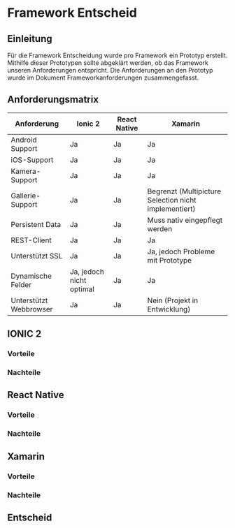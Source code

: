# Framework Entscheid
## Einleitung

Für die Framework Entscheidung wurde pro Framework ein Prototyp erstellt. Mithilfe dieser Prototypen sollte abgeklärt werden, ob das Framework unseren Anforderungen entspricht. Die Anforderungen an den Prototyp wurde im Dokument Frameworkanforderungen zusammengefasst. 

## Anforderungsmatrix
| Anforderung | Ionic 2 | React Native | Xamarin |
| ----------- | ------- | ------------ | ------- |
| Android Support | Ja | Ja | Ja |
| iOS-Support |	Ja |	Ja | Ja |
| Kamera-Support | Ja |	Ja |Ja |
| Gallerie-Support | Ja |	Ja |	Begrenzt (Multipicture Selection nicht implementiert) |
| Persistent Data |	Ja |	Ja |	Muss nativ eingepflegt werden |
| REST-Client |	Ja |	Ja | Ja |
| Unterstützt SSL |	Ja |	Ja |	Ja, jedoch Probleme mit Prototype |
| Dynamische Felder | Ja, jedoch nicht optimal | Ja | Ja |			
| Unterstützt Webbrowser | Ja | Ja | Nein (Projekt in Entwicklung) |

## IONIC 2
### Vorteile

### Nachteile

## React Native
### Vorteile

### Nachteile

## Xamarin
### Vorteile

### Nachteile

## Entscheid
